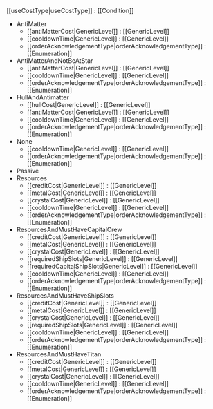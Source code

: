 [[useCostType|useCostType]] : [[Condition]]
   * AntiMatter
     * [[antiMatterCost|GenericLevel]] : [[GenericLevel]]
     * [[cooldownTime|GenericLevel]] : [[GenericLevel]]
     * [[orderAcknowledgementType|orderAcknowledgementType]] : [[Enumeration]]
   * AntiMatterAndNotBeAtStar
     * [[antiMatterCost|GenericLevel]] : [[GenericLevel]]
     * [[cooldownTime|GenericLevel]] : [[GenericLevel]]
     * [[orderAcknowledgementType|orderAcknowledgementType]] : [[Enumeration]]
   * HullAndAntimatter
     * [[hullCost|GenericLevel]] : [[GenericLevel]]
     * [[antiMatterCost|GenericLevel]] : [[GenericLevel]]
     * [[cooldownTime|GenericLevel]] : [[GenericLevel]]
     * [[orderAcknowledgementType|orderAcknowledgementType]] : [[Enumeration]]
   * None
     * [[cooldownTime|GenericLevel]] : [[GenericLevel]]
     * [[orderAcknowledgementType|orderAcknowledgementType]] : [[Enumeration]]
   * Passive
   * Resources
     * [[creditCost|GenericLevel]] : [[GenericLevel]]
     * [[metalCost|GenericLevel]] : [[GenericLevel]]
     * [[crystalCost|GenericLevel]] : [[GenericLevel]]
     * [[cooldownTime|GenericLevel]] : [[GenericLevel]]
     * [[orderAcknowledgementType|orderAcknowledgementType]] : [[Enumeration]]
   * ResourcesAndMustHaveCapitalCrew
     * [[creditCost|GenericLevel]] : [[GenericLevel]]
     * [[metalCost|GenericLevel]] : [[GenericLevel]]
     * [[crystalCost|GenericLevel]] : [[GenericLevel]]
     * [[requiredShipSlots|GenericLevel]] : [[GenericLevel]]
     * [[requiredCapitalShipSlots|GenericLevel]] : [[GenericLevel]]
     * [[cooldownTime|GenericLevel]] : [[GenericLevel]]
     * [[orderAcknowledgementType|orderAcknowledgementType]] : [[Enumeration]]
   * ResourcesAndMustHaveShipSlots
     * [[creditCost|GenericLevel]] : [[GenericLevel]]
     * [[metalCost|GenericLevel]] : [[GenericLevel]]
     * [[crystalCost|GenericLevel]] : [[GenericLevel]]
     * [[requiredShipSlots|GenericLevel]] : [[GenericLevel]]
     * [[cooldownTime|GenericLevel]] : [[GenericLevel]]
     * [[orderAcknowledgementType|orderAcknowledgementType]] : [[Enumeration]]
   * ResourcesAndMustHaveTitan
     * [[creditCost|GenericLevel]] : [[GenericLevel]]
     * [[metalCost|GenericLevel]] : [[GenericLevel]]
     * [[crystalCost|GenericLevel]] : [[GenericLevel]]
     * [[cooldownTime|GenericLevel]] : [[GenericLevel]]
     * [[orderAcknowledgementType|orderAcknowledgementType]] : [[Enumeration]]
